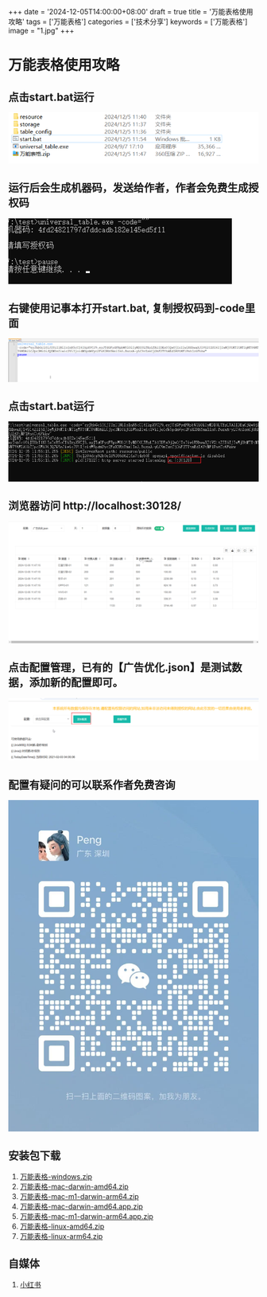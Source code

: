 +++
date = '2024-12-05T14:00:00+08:00'
draft = true
title = '万能表格使用攻略'
tags = ['万能表格']
categories = ['技术分享']
keywords = ['万能表格']
image = "1.jpg"
+++

# 万能表格使用攻略
## 点击start.bat运行
![1.png](1.png)

## 运行后会生成机器码，发送给作者，作者会免费生成授权码
![2.png](2.png)

## 右键使用记事本打开start.bat, 复制授权码到-code里面
![3.png](3.png)

## 点击start.bat运行
![4.png](4.png)

## 浏览器访问 http://localhost:30128/
![5.png](5.png)

## 点击配置管理，已有的【广告优化.json】是测试数据，添加新的配置即可。
![6.png](6.png)

## 配置有疑问的可以联系作者免费咨询
![7.jpg](7.jpg)

## 安装包下载
1. [万能表格-windows.zip](universal_table.zip)
2. [万能表格-mac-darwin-amd64.zip](universal_table-mac-darwin-amd64.zip)
3. [万能表格-mac-m1-darwin-arm64.zip](universal_table-mac-m1-darwin-arm64.zip)
4. [万能表格-mac-darwin-amd64.app.zip](universal_table-mac-darwin-amd64.app.zip)
5. [万能表格-mac-m1-darwin-arm64.app.zip](universal_table-mac-m1-darwin-arm64.app.zip)
6. [万能表格-linux-amd64.zip](universal_table-linux-amd64.zip)
7. [万能表格-linux-arm64.zip](universal_table-linux-arm64.zip)


## 自媒体
1. [小红书](http://xhslink.com/a/RtPIbt1Mo720)
